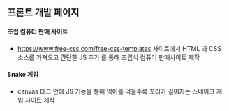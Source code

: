 ## 프론트 개발 페이지 

#### 조립 컴퓨터 판매 사이트 

+ https://www.free-css.com/free-css-templates 사이트에서 
  HTML 과 CSS 소스를 가져오고 간단한 JS 추가 를 통해 
  조립식 컴퓨터 판매사이트 제작
  
#### Snake 게임 

+ canvas 태그 안에 
JS 기능을 통해 먹이를 먹을수록 꼬리가 길어지는
스네이크 게임 사이트 제작 
  
